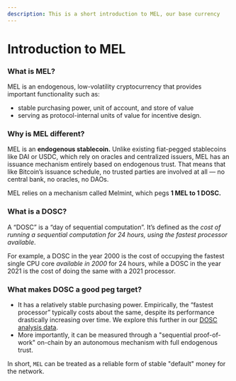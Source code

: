 ```yaml
---
description: This is a short introduction to MEL, our base currency
---
```


# Introduction to MEL

### What is MEL?&#x20;

MEL is an endogenous, low-volatility cryptocurrency that provides important functionality such as:

* stable purchasing power, unit of account, and store of value
* serving as protocol-internal units of value for incentive design.

### Why is MEL different?&#x20;

MEL is an **endogenous stablecoin.** Unlike existing fiat-pegged stablecoins like DAI or USDC, which rely on oracles and centralized issuers, MEL has an issuance mechanism entirely based on endogenous trust. That means that like Bitcoin’s issuance schedule, no trusted parties are involved at all — no central bank, no oracles, no DAOs.

MEL relies on a mechanism called Melmint, which pegs **1 MEL to 1 DOSC.**

### What is a DOSC?

A “DOSC” is a “day of sequential computation”. It’s defined as the _cost of running a sequential computation for 24 hours, using the fastest processor available_.&#x20;

For example, a DOSC in the year 2000 is the cost of occupying the fastest single CPU core _available in 2000_ for 24 hours, while a DOSC in the year 2021 is the cost of doing the same with a 2021 processor.

### What makes DOSC a good peg target?

* It has a relatively stable purchasing power. Empirically, the “fastest processor” typically costs about the same, despite its performance drastically increasing over time. We explore this further in our [DOSC analysis data](https://github.com/themeliolabs/dosc-analysis).
* More importantly, it can be measured through a "sequential proof-of-work" on-chain by an autonomous mechanism with full endogenous trust.

In short, `MEL` can be treated as a reliable form of stable "default" money for the network.&#x20;



